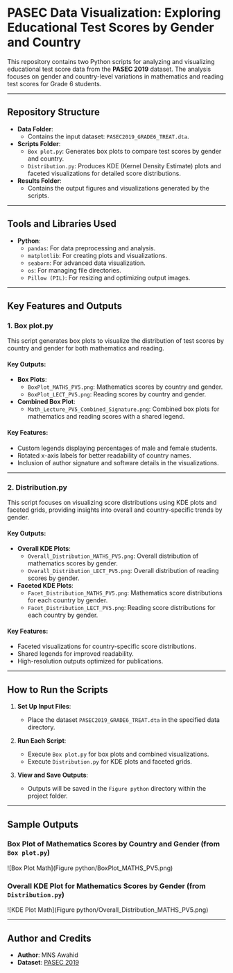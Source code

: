 # PASEC Data Visualization: Exploring Educational Test Scores by Gender and Country

This repository contains two Python scripts for analyzing and visualizing educational test score data from the **PASEC 2019** dataset. The analysis focuses on gender and country-level variations in mathematics and reading test scores for Grade 6 students.

---

## Repository Structure

- **Data Folder**:
  - Contains the input dataset: `PASEC2019_GRADE6_TREAT.dta`.
- **Scripts Folder**:
  - `Box plot.py`: Generates box plots to compare test scores by gender and country.
  - `Distribution.py`: Produces KDE (Kernel Density Estimate) plots and faceted visualizations for detailed score distributions.
- **Results Folder**:
  - Contains the output figures and visualizations generated by the scripts.

---

## Tools and Libraries Used

- **Python**:
  - `pandas`: For data preprocessing and analysis.
  - `matplotlib`: For creating plots and visualizations.
  - `seaborn`: For advanced data visualization.
  - `os`: For managing file directories.
  - `Pillow (PIL)`: For resizing and optimizing output images.

---

## Key Features and Outputs

### 1. **Box plot.py**

This script generates box plots to visualize the distribution of test scores by country and gender for both mathematics and reading.

#### Key Outputs:
- **Box Plots**:
  - `BoxPlot_MATHS_PV5.png`: Mathematics scores by country and gender.
  - `BoxPlot_LECT_PV5.png`: Reading scores by country and gender.
- **Combined Box Plot**:
  - `Math_Lecture_PV5_Combined_Signature.png`: Combined box plots for mathematics and reading scores with a shared legend.

#### Key Features:
- Custom legends displaying percentages of male and female students.
- Rotated x-axis labels for better readability of country names.
- Inclusion of author signature and software details in the visualizations.

---

### 2. **Distribution.py**

This script focuses on visualizing score distributions using KDE plots and faceted grids, providing insights into overall and country-specific trends by gender.

#### Key Outputs:
- **Overall KDE Plots**:
  - `Overall_Distribution_MATHS_PV5.png`: Overall distribution of mathematics scores by gender.
  - `Overall_Distribution_LECT_PV5.png`: Overall distribution of reading scores by gender.
- **Faceted KDE Plots**:
  - `Facet_Distribution_MATHS_PV5.png`: Mathematics score distributions for each country by gender.
  - `Facet_Distribution_LECT_PV5.png`: Reading score distributions for each country by gender.

#### Key Features:
- Faceted visualizations for country-specific score distributions.
- Shared legends for improved readability.
- High-resolution outputs optimized for publications.

---

## How to Run the Scripts

1. **Set Up Input Files**:
   - Place the dataset `PASEC2019_GRADE6_TREAT.dta` in the specified data directory.

2. **Run Each Script**:
   - Execute `Box plot.py` for box plots and combined visualizations.
   - Execute `Distribution.py` for KDE plots and faceted grids.

3. **View and Save Outputs**:
   - Outputs will be saved in the `Figure python` directory within the project folder.

---

## Sample Outputs

### Box Plot of Mathematics Scores by Country and Gender (from `Box plot.py`)
![Box Plot Math](Figure python/BoxPlot_MATHS_PV5.png)

### Overall KDE Plot for Mathematics Scores by Gender (from `Distribution.py`)
![KDE Plot Math](Figure python/Overall_Distribution_MATHS_PV5.png)

---

## Author and Credits

- **Author**: MNS Awahid  
- **Dataset**: [PASEC 2019](https://www.pasec.confemen.org)

